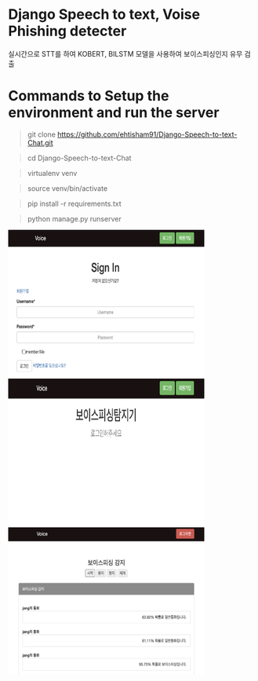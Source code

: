 # Django Speech to text, Voise Phishing detecter
실시간으로 STT를 하여 KOBERT, BILSTM 모델을 사용하여 보이스피싱인지 유무 검출

# Commands to Setup the environment and run the server

> git clone https://github.com/ehtisham91/Django-Speech-to-text-Chat.git

> cd Django-Speech-to-text-Chat

> virtualenv venv

> source venv/bin/activate

> pip install -r requirements.txt

> python manage.py runserver


<img src="README_img/1.png" width="400" height="300"/>
<br/>
<img src="README_img/2.png" width="400" height="300"/>
<br/>

<img src="README_img/3.png" width="400" height="300"/>

